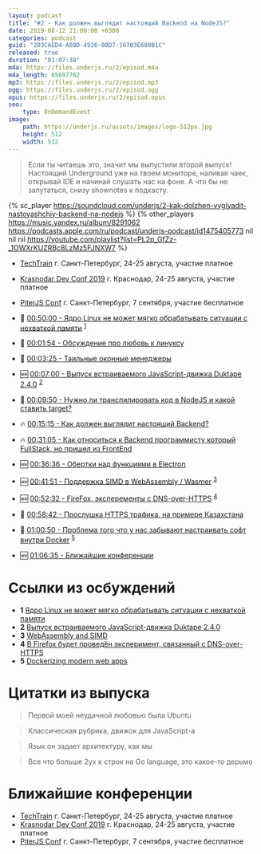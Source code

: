 ```yaml
---
layout: podcast
title: "#2 - Как должен выглядит настоящий Backend на NodeJS?"
date: 2019-08-12 21:00:00 +0300
categories: podcast
guid: "2D3CAED4-A80D-4926-80D7-16703E680B1C"
released: true
duration: "01:07:38"
m4a: https://files.underjs.ru/2/episod.m4a
m4a_length: 65697762
mp3: https://files.underjs.ru/2/episod.mp3
ogg: https://files.underjs.ru/2/episod.ogg
opus: https://files.underjs.ru/2/episod.opus
seo:
    type: OnDemandEvent
image:
    path: https://underjs.ru/assets/images/logo-512px.jpg
    height: 512
    width: 512
---
```


> Если ты читаешь это, значит мы выпустили второй выпуск! Настоящий Underground уже на твоем мониторе, наливая чаек, открывай IDE и начинай слушать нас на фоне. А что бы не запутаться, снизу shownotes к подкасту.

{% sc_player https://soundcloud.com/underjs/2-kak-dolzhen-vyglyadit-nastoyashchiy-backend-na-nodejs %}
{% other_players https://music.yandex.ru/album/8291062 https://podcasts.apple.com/ru/podcast/underjs-podcast/id1475405773 nil nil nil https://youtube.com/playlist?list=PL2p_GfZz-_1OWXrKUZRBc8LzMz5FJNXW7 %}

- [TechTrain](https://techtrain.ru/) г. Санкт-Петербург, 24-25 августа, участие платное
- [Krasnodar Dev Conf 2019](https://krd.dev/events/14) г. Краснодар, 24-25 августа, участие платное
- [PiterJS Conf](https://piterjs.org/) г. Санкт-Петербург, 7 сентября, участие бесплатное


- 🐧 [00:50:00 - Ядро Linux не может мягко обрабатывать ситуации с нехваткой памяти](#) <sup>[1](#note1)</sup>
- 🐧 [00:01:54 - Обсуждение про любовь к линуксу](#)
- 🐧 [00:03:25 - Таильные оконные менеджеры](#)
- 🆕 [00:07:00 - Выпуск встраиваемого JavaScript-движка Duktape 2.4.0](#) <sup>[2](#note2)</sup>
- 🤔 [00:09:50 - Нужно ли транспилировать код в NodeJS и какой ставить target?](#)
- 🔥 [00:15:15 - Как должен выглядит настоящий Backend?](#)
- 🔥 [00:31:05 - Как относиться к Backend программисту который FullStack, но пришел из FrontEnd](#)
- 🆕 [00:36:36 - Обертки над функциями в Electron](#)
- 🆕 [00:41:51 - Поддержка SIMD в WebAssembly / Wasmer](#) <sup>[3](#note3)</sup>
- 🆕 [00:52:32 - FireFox, эксперементы c DNS-over-HTTPS](#) <sup>[4](#note4)</sup>
- 🤔 [00:58:42 - Прослушка HTTPS трафика, на примере Казахстана](#)
- 🤔 [01:00:50 - Проблема того что у нас забывают настраивать софт внутри Docker](#) <sup>[5](#note5)</sup>
- 🆕 [01:06:35 - Ближайшие конференции](#)

# Ссылки из осбуждений

- <b id="note1">1</b> [Ядро Linux не может мягко обрабатывать ситуации с нехваткой памяти](https://www.opennet.ru/opennews/art.shtml?num=51231)
- <b id="note2">2</b> [Выпуск встраиваемого JavaScript-движка Duktape 2.4.0](http://www.opennet.ru/opennews/art.shtml?num=51220)
- <b id="note3">3</b> [WebAssembly and SIMD](https://medium.com/wasmer/webassembly-and-simd-13badb9bf1a8)
- <b id="note4">4</b> [В Firefox будет проведён эксперимент, связанный с DNS-over-HTTPS](http://www1.opennet.ru/opennews/art.shtml?num=51204)
- <b id="note5">5</b> [Dockerizing modern web apps](https://dev.to/hoverbaum/dockerizing-spas-2lc9)

# Цитатки из выпуска

> Первой моей неудачной любовью была Ubuntu

> Классическая рубрика, движок для JavaScript-a

> Язык он задает архитектуру, как мы

> Все что больше 2ух к строк на Go language, это какое-то дерьмо


# Ближайшие конференции

- [TechTrain](https://techtrain.ru/) г. Санкт-Петербург, 24-25 августа, участие платное
- [Krasnodar Dev Conf 2019](https://krd.dev/events/14) г. Краснодар, 24-25 августа, участие платное
- [PiterJS Conf](https://piterjs.org/) г. Санкт-Петербург, 7 сентября, участие бесплатное

